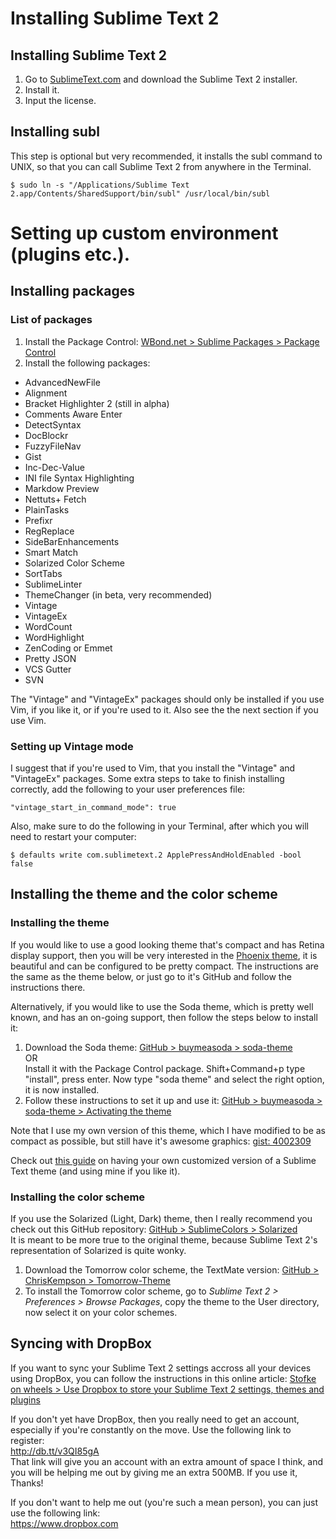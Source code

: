 # Installing Sublime Text 2

## Installing Sublime Text 2

1. Go to [SublimeText.com](http://www.sublimetext.com/) and download the Sublime Text 2 installer.
2. Install it.
3. Input the license.

## Installing subl

This step is optional but very recommended, it installs the subl command to UNIX, so that you can call Sublime Text 2 from anywhere in the Terminal.

`$ sudo ln -s "/Applications/Sublime Text 2.app/Contents/SharedSupport/bin/subl" /usr/local/bin/subl`

# Setting up custom environment (plugins etc.).

## Installing packages

### List of packages

1. Install the Package Control: [WBond.net > Sublime Packages > Package Control](http://wbond.net/sublime_packages/package_control)
2. Install the following packages:

- AdvancedNewFile
- Alignment
- Bracket Highlighter 2 (still in alpha)
- Comments Aware Enter
- DetectSyntax
- DocBlockr
- FuzzyFileNav
- Gist
- Inc-Dec-Value
- INI file Syntax Highlighting
- Markdow Preview
- Nettuts+ Fetch
- PlainTasks
- Prefixr
- RegReplace
- SideBarEnhancements
- Smart Match
- Solarized Color Scheme
- SortTabs
- SublimeLinter
- ThemeChanger (in beta, very recommended)
- Vintage
- VintageEx
- WordCount
- WordHighlight
- ZenCoding or Emmet
- Pretty JSON
- VCS Gutter
- SVN

The "Vintage" and "VintageEx" packages should only be installed if you use Vim, if you like it, or if you're used to it. Also see the the next section if you use Vim.

### Setting up Vintage mode

I suggest that if you're used to Vim, that you install the "Vintage" and "VintageEx" packages. Some extra steps to take to finish installing correctly, add the following to your user preferences file:

`"vintage_start_in_command_mode": true`

Also, make sure to do the following in your Terminal, after which you will need to restart your computer:

`$ defaults write com.sublimetext.2 ApplePressAndHoldEnabled -bool false`

## Installing the theme and the color scheme

### Installing the theme

If you would like to use a good looking theme that's compact and has Retina display support, then you will be very interested in the [Phoenix theme](http://netatoo.github.com/phoenix-theme/), it is beautiful and can be configured to be pretty compact. The instructions are the same as the theme below, or just go to it's GitHub and follow the instructions there.

Alternatively, if you would like to use the Soda theme, which is pretty well known, and has an on-going support, then follow the steps below to install it:<br />
1. Download the Soda theme: [GitHub > buymeasoda > soda-theme](https://github.com/buymeasoda/soda-theme)<br />
OR<br />
Install it with the Package Control package. Shift+Command+p type "install", press enter. Now type "soda theme" and select the right option, it is now installed.
2. Follow these instructions to set it up and use it: [GitHub > buymeasoda > soda-theme > Activating the theme](https://github.com/buymeasoda/soda-theme#activating-the-theme)

Note that I use my own version of this theme, which I have modified to be as compact as possible, but still have it's awesome graphics: [gist: 4002309](https://gist.github.com/4002309)

Check out [this guide](https://github.com/buymeasoda/soda-theme/wiki/Theme-customisation) on having your own customized version of a Sublime Text theme (and using mine if you like it).

### Installing the color scheme

If you use the Solarized (Light, Dark) theme, then I really recommend you check out this GitHub repository: [GitHub > SublimeColors > Solarized](https://github.com/SublimeColors/Solarized)<br />
It is meant to be more true to the original theme, because Sublime Text 2's representation of Solarized is quite wonky.

1. Download the Tomorrow color scheme, the TextMate version: [GitHub > ChrisKempson > Tomorrow-Theme](https://github.com/ChrisKempson/Tomorrow-Theme)
2. To install the Tomorrow color scheme, go to *Sublime Text 2 > Preferences > Browse Packages*, copy the theme to the User directory, now select it on your color schemes.

## Syncing with DropBox

If you want to sync your Sublime Text 2 settings accross all your devices using DropBox, you can follow the instructions in this online article: [Stofke on wheels > Use Dropbox to store your Sublime Text 2 settings, themes and plugins](http://wheels.onebuttonapps.net/2012/04/use-dropbox-to-store-your-sublime-text-2-settings/)

If you don't yet have DropBox, then you really need to get an account, especially if you're constantly on the move. Use the following link to register:<br />
http://db.tt/v3QI85gA<br />
That link will give you an account with an extra amount of space I think, and you will be helping me out by giving me an extra 500MB. If you use it, Thanks!

If you don't want to help me out (you're such a mean person), you can just use the following link:<br />
https://www.dropbox.com


